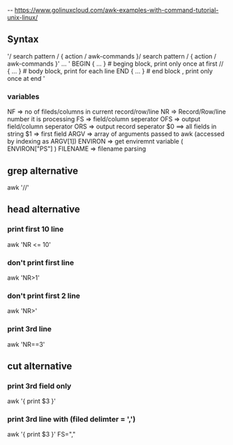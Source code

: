 -- https://www.golinuxcloud.com/awk-examples-with-command-tutorial-unix-linux/
## Syntax
'/ search pattern / { action / awk-commands }/ search pattern / { action / awk-commands }'
...
'
BEGIN { ... }       # beging block, print only once at first
/<pattern>/ { ... }             # body block, print for each line
END { ... }         # end block , print only once at end
'

### variables
NF => no of fileds/columns in current record/row/line
NR => Record/Row/line number it is processing
FS => field/column seperator
OFS => output field/column seperator
ORS => output record seperator
$0 ==> all fields in string
$1 => first field
ARGV => array of arguments passed to awk (accessed by indexing as ARGV[1])
ENVIRON => get enviremnt variable ( ENVIRON["PS"] )
FILENAME => filename parsing


## grep alternative
awk '/<pattern>/'

## head alternative
### print first 10 line
awk 'NR <= 10'

### don't print first line
awk 'NR>1'

### don't print first 2 line
awk 'NR>'

### print 3rd line
awk 'NR==3'

## cut alternative
### print 3rd field only
awk '{ print $3 }'

### print 3rd line with (filed delimter = ',')
awk '{ print $3 }' FS=","

